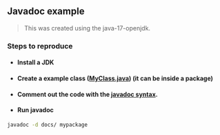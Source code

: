 ## Javadoc example

> This was created using the java-17-openjdk.

### Steps to reproduce

- #### Install a JDK
- #### Create a example class ([MyClass.java](./mypackage/MyClass.java)) (it can be inside a package)
- #### Comment out the code with the [javadoc syntax](https://www.oracle.com/mx/technical-resources/articles/java/javadoc-tool.html).
- #### Run javadoc
```bash
javadoc -d docs/ mypackage
```
